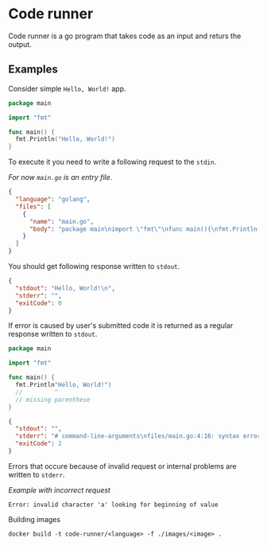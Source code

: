 # Code runner

Code runner is a go program that takes code as an input and returs the output.

## Examples

Consider simple `Hello, World!` app.

```go
package main

import "fmt"

func main() {
  fmt.Println("Hello, World!")
}
```

To execute it you need to write a following request to the `stdin`.

_For now `main.go` is an entry file._

```json
{
  "language": "golang",
  "files": [
    {
      "name": "main.go",
      "body": "package main\nimport \"fmt\"\nfunc main(){\nfmt.Println(\"Hello, World!\")\n}"
    }
  ]
}
```

You should get following response written to `stdout`.

```json
{
  "stdout": "Hello, World!\n",
  "stderr": "",
  "exitCode": 0
}
```

If error is caused by user's submitted code it is returned as a regular response written to `stdout`.

```go
package main

import "fmt"

func main() {
  fmt.Println"Hello, World!")
  //         ^
  // missing parenthese
}
```

```json
{
  "stdout": "",
  "stderr": "# command-line-arguments\nfiles/main.go:4:16: syntax error: unexpected jest, expecting comma or )\nfiles/main.go:4:27: newline in string\n",
  "exitCode": 2
}
```

Errors that occure because of invalid request or internal problems are written to `stderr`.

_Example with incorrect request_

```
Error: invalid character 'a' looking for beginning of value
```

Building images

```
docker build -t code-runner/<language> -f ./images/<image> .
```
